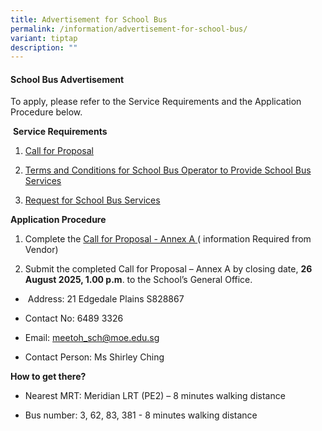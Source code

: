 ```yaml
---
title: Advertisement for School Bus
permalink: /information/advertisement-for-school-bus/
variant: tiptap
description: ""
---
```

<h4><strong>School Bus Advertisement</strong></h4>
<p>To apply, please refer to the Service Requirements and the Application
Procedure below.</p>
<p>&nbsp;<strong>Service Requirements</strong>
</p>
<ol data-tight="true" class="tight">
<li>
<p><a href="/files/1__Call_for_Proposal.pdf" rel="noopener noreferrer nofollow" target="_blank">Call for Proposal</a>
</p>
</li>
<li>
<p><a href="/files/2__T_C_for_School_Bus_Operator_to_Provide_School_Bus_Services.pdf" rel="noopener noreferrer nofollow" target="_blank">Terms and Conditions for School Bus Operator to Provide School Bus Services</a>
</p>
</li>
<li>
<p><a href="/files/3__Request_for_School_Bus_Service.pdf" rel="noopener noreferrer nofollow" target="_blank">Request for School Bus Services</a>
</p>
</li>
</ol>
<p><strong>Application Procedure</strong>
</p>
<ol data-tight="true" class="tight">
<li>
<p>Complete the <a href="/files/4__Call_for_Proposal___Annex_A.pdf" rel="noopener noreferrer nofollow" target="_blank">Call for Proposal - Annex A </a>(
information Required from Vendor)</p>
</li>
<li>
<p>Submit the completed Call for Proposal – Annex A by closing date, <strong>26 August 2025, 1.00 p.m</strong>.
to the School’s General Office.</p>
</li>
</ol>
<ul data-tight="true" class="tight">
<li>
<p>&nbsp;Address: 21 Edgedale Plains S828867</p>
</li>
<li>
<p>Contact No: 6489 3326</p>
</li>
<li>
<p>Email: <a href="mailto:meetoh_sch@moe.edu.sg" rel="noopener noreferrer nofollow" target="_blank">meetoh_sch@moe.edu.sg</a>
</p>
</li>
<li>
<p>Contact Person: Ms Shirley Ching</p>
</li>
</ul>
<p><strong>How to get there?</strong>
</p>
<ul data-tight="true" class="tight">
<li>
<p>Nearest MRT: Meridian LRT (PE2) – 8 minutes walking distance</p>
</li>
<li>
<p>Bus number: 3, 62, 83, 381 - 8 minutes walking distance</p>
</li>
</ul>
<p></p>